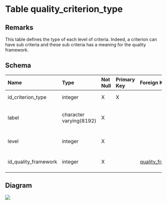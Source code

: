 # Table quality\_criterion\_type #
## Remarks ##
This table defines the type of each level of criteria.
Indeed, a criterion can have sub criteria and these sub criteria has a meaning for the quality framework.

## Schema ##
| **Name** | **Type** | **Not Null** | **Primary Key** | **Foreign Key** | **Remarks** |
|:---------|:---------|:-------------|:----------------|:----------------|:------------|
| id\_criterion\_type | integer  | X            | X               |                 | This is the primary key of the table. |
| label    | character varying(8192) | X            |                 |                 | This is an human readable name for the type of quality criterion. |
| level    | integer  | X            |                 |                 | It defines the level for this type of quality criterion. |
| id\_quality\_framework | integer  | X            |                 | [quality\_framework](quality_framework.md)(id\_quality\_framework) | This is a foreign key to the table quality\_framework. |

## Diagram ##
<img src='http://www.sigmah.org/svg_load.php?file=http://sigma-h.googlecode.com/svn/wiki/diagrams/quality_criterion_type.svg' />

